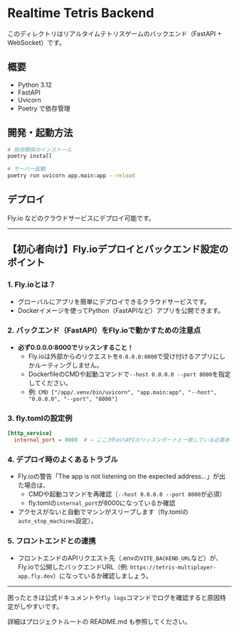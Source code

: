 # Realtime Tetris Backend

このディレクトリはリアルタイムテトリスゲームのバックエンド（FastAPI + WebSocket）です。

## 概要
- Python 3.12
- FastAPI
- Uvicorn
- Poetry で依存管理

## 開発・起動方法

```bash
# 依存関係のインストール
poetry install

# サーバー起動
poetry run uvicorn app.main:app --reload
```

## デプロイ
Fly.io などのクラウドサービスにデプロイ可能です。

---

## 【初心者向け】Fly.ioデプロイとバックエンド設定のポイント

### 1. Fly.ioとは？
- グローバルにアプリを簡単にデプロイできるクラウドサービスです。
- Dockerイメージを使ってPython（FastAPIなど）アプリを公開できます。

### 2. バックエンド（FastAPI）をFly.ioで動かすための注意点
- **必ず0.0.0.0:8000でリッスンすること！**
    - Fly.ioは外部からのリクエストを`0.0.0.0:8000`で受け付けるアプリにしかルーティングしません。
    - DockerfileのCMDや起動コマンドで`--host 0.0.0.0 --port 8000`を指定してください。
    - 例: `CMD ["/app/.venv/bin/uvicorn", "app.main:app", "--host", "0.0.0.0", "--port", "8000"]`

### 3. fly.tomlの設定例
```toml
[http_service]
  internal_port = 8000  # ← ここがFastAPIのリッスンポートと一致している必要あり
```

### 4. デプロイ時のよくあるトラブル
- Fly.ioの警告「The app is not listening on the expected address...」が出た場合は、
  - CMDや起動コマンドを再確認（`--host 0.0.0.0 --port 8000`が必須）
  - fly.tomlの`internal_port`が8000になっているか確認
- アクセスがないと自動でマシンがスリープします（fly.tomlの`auto_stop_machines`設定）。

### 5. フロントエンドとの連携
- フロントエンドのAPIリクエスト先（.envの`VITE_BACKEND_URL`など）が、Fly.ioで公開したバックエンドURL（例: `https://tetris-multiplayer-app.fly.dev`）になっているか確認しましょう。

---

困ったときは公式ドキュメントや`fly logs`コマンドでログを確認すると原因特定がしやすいです。

詳細はプロジェクトルートの README.md も参照してください。
